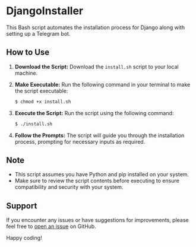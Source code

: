 # DjangoInstaller

This Bash script automates the installation process for Django along with setting up a Telegram bot.

## How to Use

1. **Download the Script:** Download the `install.sh` script to your local machine.

2. **Make Executable:** Run the following command in your terminal to make the script executable:
    ```bash
    $ chmod +x install.sh
    ```

3. **Execute the Script:** Run the script using the following command:
    ```bash
    $ ./install.sh
    ```

4. **Follow the Prompts:** The script will guide you through the installation process, prompting for necessary inputs as required.

## Note

- This script assumes you have Python and pip installed on your system.
- Make sure to review the script contents before executing to ensure compatibility and security with your system.

## Support

If you encounter any issues or have suggestions for improvements, please feel free to [open an issue](https://github.com/yourusername/DjangoInstaller/issues) on GitHub.

Happy coding!
